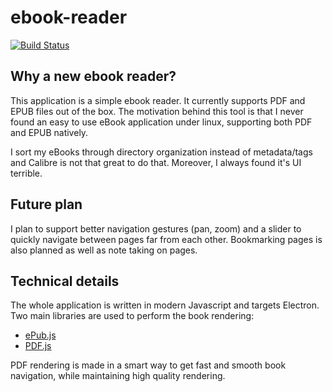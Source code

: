# ebook-reader

[![Build Status](https://travis-ci.org/clems71/ebook-reader.svg)](https://travis-ci.org/clems71/ebook-reader)

## Why a new ebook reader?

This application is a simple ebook reader. It currently supports PDF and EPUB files out of the box. The motivation behind this tool is that I never found an easy to use eBook application under linux, supporting both PDF and EPUB natively.

I sort my eBooks through directory organization instead of metadata/tags and Calibre is not that great to do that. Moreover, I always found it's UI terrible.

## Future plan

I plan to support better navigation gestures (pan, zoom) and a slider to quickly navigate between pages far from each other. Bookmarking pages is also planned as well as note taking on pages.

## Technical details

The whole application is written in modern Javascript and targets Electron. Two main libraries are used to perform the book rendering:

- [ePub.js](https://github.com/futurepress/epub.js/)
- [PDF.js](https://mozilla.github.io/pdf.js/)

PDF rendering is made in a smart way to get fast and smooth book navigation, while maintaining high quality rendering.
